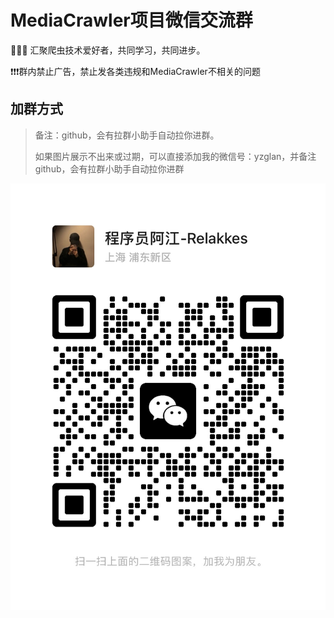 # MediaCrawler项目微信交流群

👏👏👏 汇聚爬虫技术爱好者，共同学习，共同进步。

❗️❗️❗️群内禁止广告，禁止发各类违规和MediaCrawler不相关的问题

## 加群方式
> 备注：github，会有拉群小助手自动拉你进群。
> 
> 如果图片展示不出来或过期，可以直接添加我的微信号：yzglan，并备注github，会有拉群小助手自动拉你进群

![relakkes_wechat](static/images/relakkes_weichat.JPG)